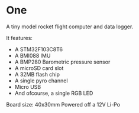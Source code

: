 # One
 A tiny model rocket flight computer and data logger.
 
 It features:
 - A STM32F103C8T6
 - A BMI088 IMU
 - A BMP280 Barometric pressure sensor
 - A microSD card slot
 - A 32MB flash chip
 - A single pyro channel 
 - Micro USB
 - And ofcourse, a single RGB LED

 Board size:
 40x30mm
 Powered off a 12V Li-Po 
